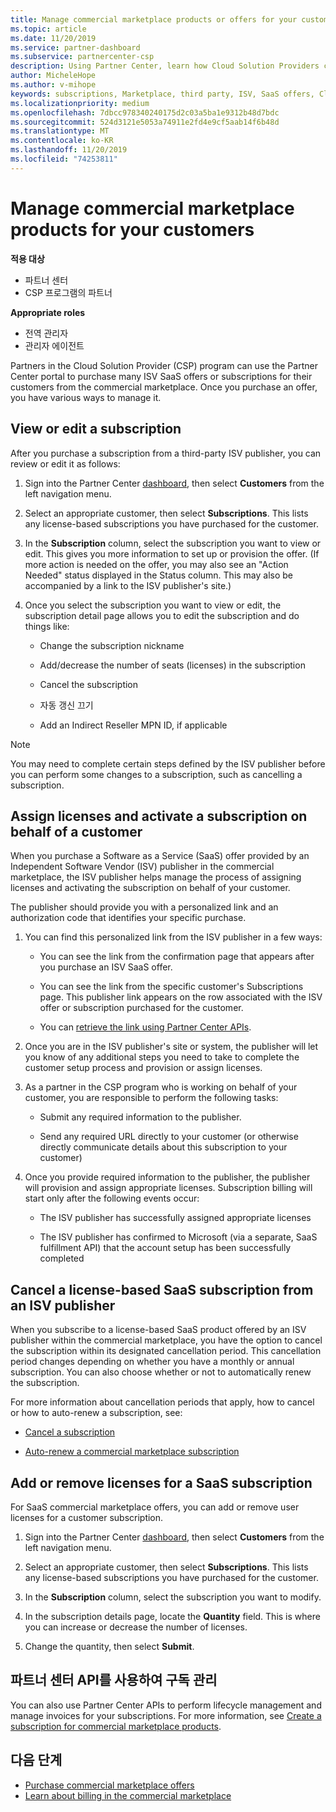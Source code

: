 ```yaml
---
title: Manage commercial marketplace products or offers for your customers  | Partner Center
ms.topic: article
ms.date: 11/20/2019
ms.service: partner-dashboard
ms.subservice: partnercenter-csp
description: Using Partner Center, learn how Cloud Solution Providers can manage different, third-party ISV offers purchased for customers from the commercial marketplace.
author: MicheleHope
ms.author: v-mihope
keywords: subscriptions, Marketplace, third party, ISV, SaaS offers, Cloud Solution Provider program, manage an offer, manage a subscription, licenses, cancel a subscription, seats, turn off auto-renew, Indirect Reseller MPN ID
ms.localizationpriority: medium
ms.openlocfilehash: 7dbcc978340240175d2c03a5ba1e9312b48d7bdc
ms.sourcegitcommit: 524d3121e5053a74911e2fd4e9cf5aab14f6b48d
ms.translationtype: MT
ms.contentlocale: ko-KR
ms.lasthandoff: 11/20/2019
ms.locfileid: "74253811"
---
```

# <a name="manage-commercial-marketplace-products-for-your-customers"></a>Manage commercial marketplace products for your customers

**적용 대상**

- 파트너 센터
- CSP 프로그램의 파트너

**Appropriate roles**

- 전역 관리자
- 관리자 에이전트

Partners in the Cloud Solution Provider (CSP) program can use the Partner Center portal to purchase many ISV SaaS offers or subscriptions for their customers from the commercial marketplace. Once you purchase an offer, you have various ways to manage it.

## <a name="view-or-edit-a-subscription"></a>View or edit a subscription

After you purchase a subscription from a third-party ISV publisher, you can review or edit it as follows:

1. Sign into the Partner Center [dashboard](https://partner.microsoft.com/dashboard), then select **Customers** from the left navigation menu.

2. Select an appropriate customer, then select **Subscriptions**. This lists any license-based subscriptions you have purchased for the customer.

3. In the **Subscription** column, select the subscription you want to view or edit. This gives you more information to set up or provision the offer. (If more action is needed on the offer, you may also see an "Action Needed" status displayed in the Status column. This may also be accompanied by a link to the ISV publisher's site.)

4. Once you select the subscription you want to view or edit, the subscription detail page allows you to edit the subscription and do things like:

    - Change the subscription nickname

    - Add/decrease the number of seats (licenses) in the subscription

    - Cancel the subscription

    - 자동 갱신 끄기

    - Add an Indirect Reseller MPN ID, if applicable

> [!NOTE]
> You may need to complete certain steps defined by the ISV publisher before you can perform some changes to a subscription, such as cancelling a subscription.

## <a name="assign-licenses-and-activate-a-subscription-on-behalf-of-a-customer"></a>Assign licenses and activate a subscription on behalf of a customer

When you purchase a Software as a Service (SaaS) offer provided by an Independent Software Vendor (ISV) publisher in the commercial marketplace, the ISV publisher helps manage the process of assigning licenses and activating the subscription on behalf of your customer.

The publisher should provide you with a personalized link and an authorization code that identifies your specific purchase.

1. You can find this personalized link from the ISV publisher in a few ways:

    - You can see the link from the confirmation page that appears after you purchase an ISV SaaS offer.

    - You can see the link from the specific customer's Subscriptions page. This publisher link appears on the row associated with the ISV offer or subscription purchased for the customer.

    - You can [retrieve the link using Partner Center APIs](https://docs.microsoft.com/partner-center/develop/get-activation-link-by-order-line-item).

2. Once you are in the ISV publisher's site or system, the publisher will let you know of any additional steps you need to take to complete the customer setup process and provision or assign licenses.

3. As a partner in the CSP program who is working on behalf of your customer, you are responsible to perform the following tasks:

    - Submit any required information to the publisher.

    - Send any required URL directly to your customer (or otherwise directly communicate details about this subscription to your customer)

4. Once you provide required information to the publisher, the publisher will provision and assign appropriate licenses. Subscription billing will start only after the following events occur:

    - The ISV publisher has successfully assigned appropriate licenses

    - The ISV publisher has confirmed to Microsoft (via a separate, SaaS fulfillment API) that the account setup has been successfully completed

## <a name="cancel-a-license-based-saas-subscription-from-an-isv-publisher"></a>Cancel a license-based SaaS subscription from an ISV publisher

When you subscribe to a license-based SaaS product offered by an ISV publisher within the commercial marketplace, you have the option to cancel the subscription within its designated cancellation period. This cancellation period changes depending on whether you have a monthly or annual subscription. You can also choose whether or not to automatically renew the subscription.

For more information about cancellation periods that apply, how to cancel or how to auto-renew a subscription, see:

- [Cancel a subscription](create-a-new-subscription.md#cancel-a-subscription)

- [Auto-renew a commercial marketplace subscription](create-a-new-subscription.md#choose-whether-to-automatically-renew-a-commercial-marketplace-subscription)

## <a name="add-or-remove-licenses-for-a-saas-subscription"></a>Add or remove licenses for a SaaS subscription

For SaaS commercial marketplace offers, you can add or remove user licenses for a customer subscription.

1. Sign into the Partner Center [dashboard](https://partner.microsoft.com/dashboard), then select **Customers** from the left navigation menu.

2. Select an appropriate customer, then select **Subscriptions**. This lists any license-based subscriptions you have purchased for the customer.

3. In the **Subscription** column, select the subscription you want to modify.

4. In the subscription details page, locate the **Quantity** field. This is where you can increase or decrease the number of licenses.

5. Change the quantity, then select **Submit**.

## <a name="manage-subscriptions-using-partner-center-apis"></a>파트너 센터 API를 사용하여 구독 관리

You can also use Partner Center APIs to perform lifecycle management and manage invoices for your subscriptions. For more information, see [Create a subscription for commercial marketplace products](https://docs.microsoft.com/partner-center/develop/create-subscription-azure-marketplace-products).

## <a name="next-steps"></a>다음 단계

- [Purchase commercial marketplace offers](csp-commercial-marketplace-purchase.md)
- [Learn about billing in the commercial marketplace](csp-commercial-marketplace-billing.md)
